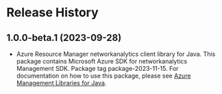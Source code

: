 # Release History

## 1.0.0-beta.1 (2023-09-28)

- Azure Resource Manager networkanalytics client library for Java. This package contains Microsoft Azure SDK for networkanalytics Management SDK.  Package tag package-2023-11-15. For documentation on how to use this package, please see [Azure Management Libraries for Java](https://aka.ms/azsdk/java/mgmt).

